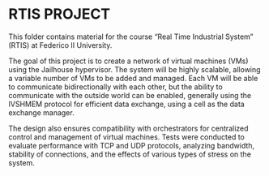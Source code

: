 # RTIS PROJECT

This folder contains material for the course “Real Time Industrial System” (RTIS) at Federico II University.

The goal of this project is to create a network of virtual machines (VMs) using the Jailhouse hypervisor. 
The system will be highly scalable, allowing a variable number of VMs to be added and managed. 
Each VM will be able to communicate bidirectionally with each other, but the ability to communicate with the outside world can be enabled, generally using the IVSHMEM protocol for efficient data exchange, using a cell as the data exchange manager. 

The design also ensures compatibility with orchestrators for centralized control and management of virtual machines.
Tests were conducted to evaluate performance with TCP and UDP protocols, analyzing bandwidth, stability of connections, and the effects of various types of stress on the system.
